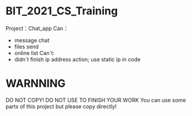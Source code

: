 # BIT_2021_CS_Training
Project：Chat_app
Can：
- message chat
- files send
- online list
Can`t:
- didn`t finish ip address action; use static ip in code

# WARNNING
DO NOT COPY!
DO NOT USE TO FINISH YOUR WORK
You can use some parts of this project but please copy directly!
